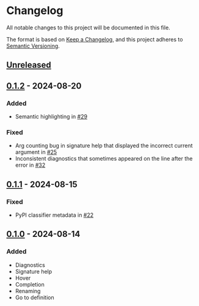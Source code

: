 # Changelog

All notable changes to this project will be documented in this file.

The format is based on [Keep a Changelog](https://keepachangelog.com/en/1.1.0/),
and this project adheres to [Semantic Versioning](https://semver.org/spec/v2.0.0.html).

## [Unreleased]

## [0.1.2] - 2024-08-20

### Added

- Semantic highlighting in [#29](https://github.com/aazuspan/spinasm-lsp/pull/29)

### Fixed

- Arg counting bug in signature help that displayed the incorrect current argument in [#25](https://github.com/aazuspan/spinasm-lsp/pull/25)
- Inconsistent diagnostics that sometimes appeared on the line after the error in [#32](https://github.com/aazuspan/spinasm-lsp/pull/32)

## [0.1.1] - 2024-08-15

### Fixed

- PyPI classifier metadata in [#22](https://github.com/aazuspan/spinasm-lsp/pull/22)

## [0.1.0] - 2024-08-14

### Added

- Diagnostics
- Signature help
- Hover
- Completion
- Renaming
- Go to definition

[unreleased]: https://github.com/aazuspan/spinasm-lsp/compare/0.1.2...HEAD
[0.1.2]: https://github.com/aazuspan/spinasm-lsp/compare/0.1.1...0.1.2
[0.1.1]: https://github.com/aazuspan/spinasm-lsp/compare/0.1.0...0.1.1
[0.1.0]: https://github.com/aazuspan/spinasm-lsp/releases/tag/0.1.0